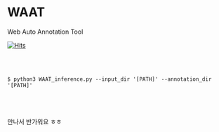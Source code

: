 # WAAT
Web Auto Annotation Tool

[![Hits](https://hits.seeyoufarm.com/api/count/incr/badge.svg?url=https%3A%2F%2Fgithub.com%2Fhwk06023%2FWAAT&count_bg=%233D79C8&title_bg=%23555555&icon=github.svg&icon_color=%23E7E7E7&title=hits&edge_flat=false)](https://hits.seeyoufarm.com)

<br/>
<br/>

<code>
$ python3 WAAT_inference.py --input_dir '[PATH]' --annotation_dir '[PATH]'
</code>



<br/>
<br/>
<br/>


만나서 반가워요 ㅎㅎ 
